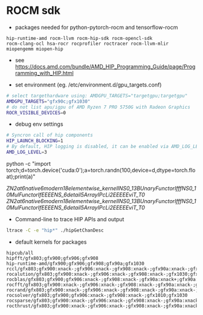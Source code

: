 # ROCM sdk

+ packages needed for python-pytorch-rocm and tensorflow-rocm

```
hip-runtime-amd rocm-llvm rocm-hip-sdk rocm-opencl-sdk
rocm-clang-ocl hsa-rocr rocprofiler roctracer rocm-llvm-mlir miopengemm miopen-hip
```

+ see https://docs.amd.com/bundle/AMD_HIP_Programming_Guide/page/Programming_with_HIP.html

+ set environment (eg. /etc/environment.d/gpu_targets.conf)
```sh
# select targethardware using: AMDGPU_TARGETS="targetgpu;targetgpu"
AMDGPU_TARGETS="gfx90c;gfx1030"
# do not list apu/igpu of AMD Ryzen 7 PRO 5750G with Radeon Graphics
ROCR_VISIBLE_DEVICES=0
```

+ debug env settings
```sh
# Syncron call of hip components
HIP_LAUNCH_BLOCKING=1
# By default, HIP logging is disabled, it can be enabled via AMD_LOG_LEVEL
AMD_LOG_LEVEL=3
```

python -c "import torch;d=torch.device('cuda:0');a=torch.randn(100,device=d,dtype=torch.float);print(a)"

_ZN2at6native6modern18elementwise_kernelINS0_13BUnaryFunctorIfffNS0_10MulFunctorIfEEEENS_6detail5ArrayIPcLi2EEEEEviT_T0_
_ZN2at6native6modern18elementwise_kernelINS0_13BUnaryFunctorIfffNS0_10MulFunctorIfEEEENS_6detail5ArrayIPcLi2EEEEEviT_T0_

+ Command-line to trace HIP APIs and output
```sh
ltrace -C -e "hip*" ./hipGetChanDesc
```

+ default kernels for packages

```
hipcub/all
hipfft/gfx803;gfx900;gfx906;gfx908
hip-runtime-amd/gfx900;gfx906;gfx908;gfx90a;gfx1030
rccl/gfx803;gfx900:xnack-;gfx906:xnack-;gfx908:xnack-;gfx90a:xnack-;gfx90a:xnack+;gfx1030
rocalution/gfx803;gfx900:xnack-;gfx906:xnack-;gfx908:xnack-;gfx1030;gfx90a:xnack-;gfx90a:xnack+
rocblas/gfx803;gfx900;gfx906:xnack-;gfx908:xnack-;gfx90a:xnack+;gfx90a:xnack-;gfx1010;gfx1012;gfx1030
rocfft/gfx803;gfx900:xnack-;gfx906:xnack-;gfx908:xnack-;gfx90a:xnack-;gfx90a:xnack+;gfx1030
rocrand/gfx803;gfx900:xnack-;gfx906:xnack-;gfx908:xnack-;gfx90a:xnack-;gfx90a:xnack+;gfx1030
rocsolver/gfx803;gfx900;gfx906:xnack-;gfx908:xnack-;gfx1010;gfx1030
rocsparse/gfx803;gfx900:xnack-;gfx906:xnack-;gfx908:xnack-;gfx90a:xnack-;gfx90a:xnack+;gfx1030
rocthrust/gfx803;gfx900:xnack-;gfx906:xnack-;gfx908:xnack-;gfx90a:xnack-;gfx90a:xnack+;gfx1030
```
